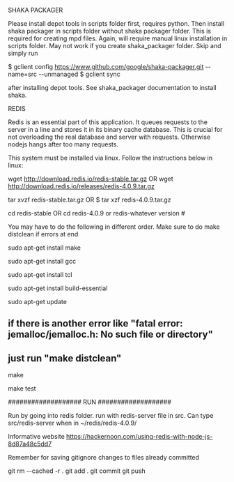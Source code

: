 SHAKA PACKAGER

Please install depot tools in scripts folder first, requires python. Then install shaka packager in scripts folder without shaka packager folder. This is required for creating mpd files. Again, will require manual linux installation in scripts folder. May not work if you create shaka_packager folder. Skip and simply run 

$ gclient config https://www.github.com/google/shaka-packager.git --name=src --unmanaged
$ gclient sync

after installing depot tools. See shaka_packager documentation to install shaka.

REDIS


Redis is an essential part of this application. It queues requests to the server in a line and stores it in its binary cache database.
This is crucial for not overloading the real database and server with requests. Otherwise nodejs hangs after too many requests.

This system must be installed via linux. Follow the instructions below in linux:

wget http://download.redis.io/redis-stable.tar.gz 
OR wget http://download.redis.io/releases/redis-4.0.9.tar.gz

tar xvzf redis-stable.tar.gz
OR $ tar xzf redis-4.0.9.tar.gz

cd redis-stable
OR cd redis-4.0.9 or redis-whatever version #

You may have to do the following in different order. Make sure to do make distclean if errors at end

sudo apt-get install make

sudo apt-get install gcc

sudo apt-get install tcl

sudo apt-get install build-essential

sudo apt-get update

## if there is another error like "fatal error: jemalloc/jemalloc.h: No such file or directory"

## just run "make distclean"

make

make test

################### RUN ###################

Run by going into redis folder. run with redis-server file in src.
Can type src/redis-server when in ~/redis/redis-4.0.9/

Informative website https://hackernoon.com/using-redis-with-node-js-8d87a48c5dd7

Remember for saving gitignore changes to files already committed

git rm --cached -r .
git add .
git commit
git push